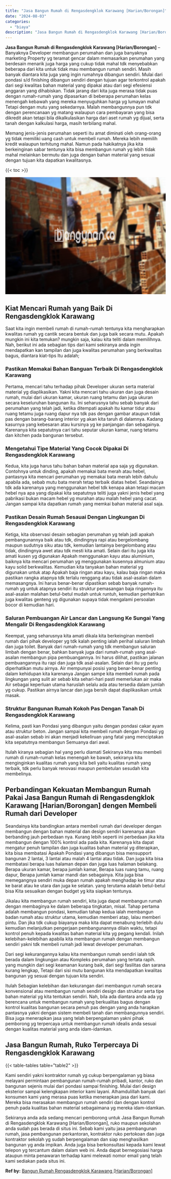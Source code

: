```yaml
---
title: "Jasa Bangun Rumah di Rengasdengklok Karawang [Harian/Borongan]"
date: "2024-08-03"
categories: 
  - "biaya"
description: "Jasa Bangun Rumah di Rengasdengklok Karawang [Harian/Borongan]. Sekiranya anda ada sedang mencari pemborong untuk Jasa Bangun Rumah di Rengasdengklok Karawan..."
---
```


**Jasa Bangun Rumah di Rengasdengklok Karawang \[Harian/Borongan\]** – Banyaknya Developer membangun perumahan dan juga banyaknya marketing Property yg teramat gencar dalam memasarkan perumahan yang berdesain menarik juga harga yang cukup tidak mahal tdk menyebabkan beberapa dari kita untuk tidak mau membangun rumah sendiri. Masih banyak diantara kita juga yang ingin rumahnya dibangun sendiri. Mulai dari pondasi s/d finishing dibangun sendiri dengan tujuan agar terkontrol apakah dari segi kwalitas bahan material yang dipakai atau dari segi efesiensi anggaran yang dihabiskan. Tidak jarang dari kita juga merasa tidak puas dengan rumah-rumah yang dipasarkan di beberapa perumahan kelas menengah kebawah yang mereka menyuguhkan harga yg lumayan mahal Tetapi dengan mutu yang sekedarnya. Malah membangunnya pun tdk dengan perencanaan yg matang walaupun cara pembayaran yang bisa dikredit akan tetapi bila dikalkulasikan harga dari aset rumah yg dijual, serta tanah dengan kalkulasi harga, masih terbilang mahal.

Memang jenis-jenis perumahan seperti itu amat diminati oleh orang-orang yg tidak memiliki uang cash untuk membeli rumah. Mereka lebih memilih kredit walaupun terhitung mahal. Namun pada hakikatnya jika kita berkeinginan sabar tentunya kita bisa membangun rumah yg lebih tidak mahal melainkan bermutu dan juga dengan bahan material yang sesuai dengan tujuan kita dapatkan kwalitasnya.

{{< toc >}}

![Jasa Bangun Rumah di Rengasdengklok Karawang [Harian/Borongan]](/images/borong-bangunan-24.png)

## Kiat Mencari Rumah yang Baik Di Rengasdengklok Karawang

Saat kita ingin membeli rumah di rumah-rumah tentunya kita mengharapkan kwalitas rumah yg cantik secara bentuk dan juga baik secara mutu. Apakah mungkin ini kita temukan? mungkin saja, kalau kita teliti dalam memilihnya. Nah, berikut ini ada sebagian tips dari kami sekiranya anda ingin mendapatkan kan tampilan dan juga kwalitas perumahan yang berkwalitas bagus, diantara kiat-tips Itu adalah;

### Pastikan Memakai Bahan Banguan Terbaik Di Rengasdengklok Karawang

Pertama, mencari tahu terhadap pihak Developer ukuran serta material material yg diaplikasikan. Yakni kita mencari tahu ukuran dan juga desain rumah, mulai dari ukuran kamar, ukuran ruang tetamu dan juga ukuran secara keseluruhan bangunan itu. Ini seharusnya tahu sebab banyak dari perumahan yang telah jadi, ketika ditempati apakah itu kamar tidur atau ruang tetamu juga ruang dapur nya tdk pas dengan gambar ataupun tidak pas dengan barang-barang interior yg akan kita taruh di dalamnya. Kadang kasurnya yang kebesaran atau kursinya yg ke panjangan dan sebagainya. Karenanya kita sepatutnya cari tahu seputar ukuran kamar, ruang tetamu dan kitchen pada bangunan tersebut.

### Mengetahui Tipe Material Yang Cocok Dipakai Di Rengasdengklok Karawang

Kedua, kita juga harus tahu bahan bahan material apa saja yg digunakan. Contohnya untuk dinding, apakah memakai bata merah atau hebel, pantasnya kita mencari perumahan yg memakai bata merah lebih dahulu apabila ada, sebab mutu bata merah tetap terbaik diatas hebel. Seandainya tdk ada karenanya yang menggunakan hebel tdk kenapa akan tetapi macam hebel nya apa yang dipakai kita sepatutnya teliti juga yakni jenis hebel yang pabrikasi bukan macam hebel yg murahan atau malah hebel yang cacat. Jangan sampai kita dapatkan rumah yang memkai bahan material asal saja.

### Pastikan Desain Rumah Sesauai Dengan Lingkungan Di Rengasdengklok Karawang

Ketiga, kita observasi desain sebagian perumahan yg telah jadi apakah pembangunannya baik atau tdk, dindingnya rapi atau bergelombang maupun sudutnya siku atau tdk, kemudian lantainya bergelombang atau tidak, dindingnya awet atau tdk mesti kita amati. Selain dari itu juga kita amati kusen yg digunakan Apakah menggunakan kayu atau aluminium, baiknya kita mencari perumahan yg menggunakan kusennya almunium atau kayu solid berkwalitas. Kemudian kita tanyakan bahan material yg digunakan untuk atap Apakah baja ringan atau kayu, kalau baja ringan maka pastikan rangka atapnya tdk terlalu renggang atau tidak asal-asalan dalam memasangnya. Ini harus benar-benar dipastikan sebab banyak rumah-rumah yg untuk atapnya sendiri itu struktur pemasangan baja ringannya itu asal-asalan malahan betul-betul mudah untuk runtuh, kemudian perhatrikan juga kwalitas genteng yg digunakan supaya tidak mengalami persoalan bocor di kemudian hari.

### Saluran Pembuangan Air Lancar dan Langsung Ke Sungai Yang Mengalir Di Rengasdengklok Karawang

Keempat, yang seharusnya kita amati dikala kita berkeinginan membeli rumah dari pihak developer yg tdk kalah penting ialah perihal saluran limbah dan juga toilet. Banyak dari rumah-rumah yang tdk membangun saluran limbah dengan benar, bahkan banyak juga dari rumah-rumah yang asal-asalan membangun pipa pembuangannya. Ini harus dilihat, pastikan jalanan pembuangannya itu rapi dan juga tdk asal-asalan. Selain dari itu yg perlu diperhatikan mutu airnya. Air mempunyai posisi yang benar-benar penting dalam kehidupan kita karenanya Jangan sampe kita membeli rumah pada lingkungan yang sulit air sebab kita sehari-hari pasti memerlukan air maka Air sebagai keperluan utama haruslah selalu ada atau tersedia dalam jumlah yg cukup. Pastikan airnya lancar dan juga bersih dapat diaplikasikan untuk masak.

### Struktur Bangunan Rumah Kokoh Pas Dengan Tanah Di Rengasdengklok Karawang

Kelima, pasti kan Pondasi yang dibangun yaitu dengan pondasi cakar ayam atau struktur beton. Jangan sampai kita membeli rumah dengan Pondasi yg asal-asalan sebab ini akan menjadi kekeliruan yang fatal yang menciptakan kita sepatutnya membangun Semuanya dari awal.

Itulah kiranya sebagian hal yang perlu diamati Sekiranya kita mau membeli rumah di rumah-rumah kelas menengah ke bawah, sekiranya kita menginginkan kualitas rumah yang kita beli yaitu kualitas rumah yang terbaik, tdk perlu banyak renovasi maupun pembetulan sesudah kita membelinya.

## Perbandingan Kekuatan Membangun Rumah Pakai Jasa Bangun Rumah di Rengasdengklok Karawang \[Harian/Borongan\] dengen Membeli Rumah dari Developer

Seandainya kita bandingkan antara membeli rumah dari developer dengan membangun dengan bahan material dan design sendiri karenanya akan berbanding jauh perbedaan nya. Kurang lebih seperti ini perbedaan jika kita membangun dengan 100% kontrol ada pada kita. Karenanya kita dapat mengatur penuh tampilan dan juga kualitas bahan material yg diterapkan, kita bisa membatasi Apakah Pondasi yang dibangun bisa mensupport bangunan 2 lantai, 3 lantai atau malah 4 lantai atau tidak. Dan juga kita bisa membatasi berapa luas halaman depan dan juga luas halaman belakang. Berapa ukuran kamar, berapa jumlah kamar, Berapa luas ruang tamu, ruang dapur, Berapa jumlah kamar mandi dan sebagainya. Kita juga bisa memegangnya sendiri muka depan rumah apakah menghadap ke timur atau ke barat atau ke utara dan juga ke selatan. yang terutama adalah betul-betul bisa Kita sesuaikan dengan budget yg kita siapkan tentunya.

Jikalau kita membangun rumah sendiri, kita juga dapat membangun rumah dengan membaginya ke dalam beberapa tingkatan, misal. Tahap pertama adalah membangun pondasi, kemudian tahap kedua ialah membangun badan rumah atau struktur utama, kemudian memberi atap, lalau memberi pintu. Dan jika tdk cukup biayanya maka kita dapat menabung terlebih dulu kemudian melanjutkan pengerjaan pembangunannya dilain waktu, tetapi kontrol penuh kepada kwalitas bahan material kita yg pegang kendali. Inilah kelebihan-kelebihan apabila kita membangun rumah dengan membangun sendiri yakni tdk membeli rumah jadi lewat developer perumahan.

Dari segi kekurangannya kalau kita membangun rumah sendiri ialah tdk berada dalam lingkungan atau Kompleks perumahan yang tertata rapih. yang mungkin dari segi keamanan kurang baik, dari segi fasilitas dan sarana kurang lengkap, Tetapi dari sisi mutu bangunan kita mendapatkan kwalitas bangunan yg sesuai dengan tujuan kita sendiri.

Itulah Sebagian kelebihan dan kekurangan dari membangun rumah secara konvensional atau membangun rumah sendiri design dan struktur serta tipe bahan material yg kita tentukan sendiri. Nah, bila ada diantara anda ada yg berencana untuk membangun rumah yang berkualitas bagus dengan kontrol kualitas bangunan secara penuh pas dengan yang anda harapkan pantasnya yakni dengan sistem membeli tanah dan membangunnya sendiri. Bisa juga menerapkan jasa yang telah berpengalaman yakni pihak pemborong yg terpercaya untuk membangun rumah idealis anda sesuai dengan kualitas material yang anda idam-idamkan.

## Jasa Bangun Rumah, Ruko Terpercaya Di Rengasdengklok Karawang

{{< table-tables table="table2" >}}

Kami sendiri yakni kontraktor rumah yg cukup berpengalaman yg biasa melayani permintaan pembangunan rumah-rumah pribadi, kantor, ruko dan bangunan sejenis mulai dari pondasi sampai finishing. Mulai dari design eksterior sampai kelengkapan interior kami layani. Alhamdulillah banyak dari konsumen kami yang merasa puas ketika menerapkan jasa dari kami. Mereka bisa merasakan membangun rumah sendiri dan dengan kontrol penuh pada kualitas bahan material sebagaimana yg mereka idam-idamkan.

Sekiranya anda ada sedang mencari pemborong untuk Jasa Bangun Rumah di Rengasdengklok Karawang \[Harian/Borongan\], ruko maupun sekolahan anda sudah pas berada di situs ini. Sebab kami yaitu jasa pembangunan rumah, jasa pembangunan perkantoran, kontraktor ruko pertokoan dan juga kontraktor sekolah yg sudah berpengalaman dan siap menghasilkan bangunan yg anda impikan. Anda juga bisa berkonsultasi kepada kami lewat telepon yg tercantum dalam dalam web ini. Anda dapat bernegosiasi harga ataupun minta penawaran terhadap kami melewati nomor email yang telah kami sediakan pada situs ini.

**Ref by:** [Bangun Rumah Rengasdengklok Karawang [Harian/Borongan]](https://id.wikipedia.org/wiki/Bangun)
